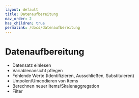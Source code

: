 ```yaml
---
layout: default
title: Datenaufbereitung
nav_order: 2
has_children: true
permalink: /docs/datenaufbereitung
---
```


# Datenaufbereitung

* Datensatz einlesen
* Variablenansicht pflegen
* Fehlende Werte (Identifizieren, Ausschließen, Substituieren)
* Umpolen/Umcodieren von Items
* Berechnen neuer Items/Skalenaggregation
* Filter
